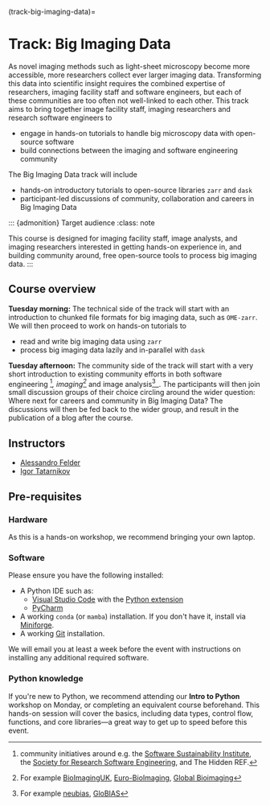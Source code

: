 (track-big-imaging-data)=
# Track: Big Imaging Data

As novel imaging methods such as light-sheet microscopy become more accessible, more researchers collect ever larger imaging data. Transforming this data into scientific insight requires the combined expertise of researchers, imaging facility staff and software engineers, but each of these communities are too often not well-linked to each other. This track aims to bring together image facility staff, imaging researchers and research software engineers to
* engage in hands-on tutorials to handle big microscopy data with open-source software
* build connections between the imaging and software engineering community

The Big Imaging Data track will include
* hands-on introductory tutorials to open-source libraries `zarr` and `dask`
* participant-led discussions of community, collaboration and careers in Big Imaging Data

::: {admonition} Target audience
:class: note

This course is designed for imaging facility staff, image analysts, and imaging researchers interested in getting hands-on experience in, and building community around, free open-source tools to process big imaging data.
:::

## Course overview

__Tuesday morning:__
The technical side of the track will start with an introduction to chunked file formats for big imaging data, such as `OME-zarr`.
We will then proceed to work on hands-on tutorials to
- read and write big imaging data using `zarr`
- process big imaging data lazily and in-parallel with `dask`

__Tuesday afternoon:__
The community side of the track will start with a very short introduction to existing community efforts in both software engineering [^1]_, imaging[^2]_ and image analysis[^3]_.
The participants will then join small discussion groups of their choice circling around the wider question: Where next for careers and community in Big Imaging Data?
The discussions will then be fed back to the wider group, and result in the publication of a blog after the course.

## Instructors
- [Alessandro Felder](https://github.com/alessandrofelder)
- [Igor Tatarnikov](https://github.com/IgorTatarnikov)

## Pre-requisites

### Hardware
As this is a hands-on workshop, we recommend bringing your own laptop.

### Software
Please ensure you have the following installed:
- A Python IDE such as:
  - [Visual Studio Code](https://code.visualstudio.com/) with the [Python extension](https://marketplace.visualstudio.com/items?itemName=ms-python.python)
  - [PyCharm](https://www.jetbrains.com/pycharm/)
- A working `conda` (or `mamba`) installation. If you don't have it, install via [Miniforge](https://github.com/conda-forge/miniforge).
- A working [Git](https://git-scm.com/) installation.

We will email you at least a week before the event with instructions on installing any additional required software.

### Python knowledge
If you're new to Python, we recommend attending our __Intro to Python__ workshop on Monday, or completing an equivalent course beforehand.
This hands-on session will cover the basics, including data types, control flow, functions, and core libraries—a great way to get up to speed before this event.


[^1]: community initiatives around e.g. the [Software Sustainability Institute](https://www.software.ac.uk/), the [Society for Research Software Engineering](https://society-rse.org/about/history/), and The Hidden REF.
[^2]: For example [BioImagingUK](https://www.rms.org.uk/community/networks-affiliates/bioimaginguk-network.html), [Euro-BioImaging](https://www.eurobioimaging.eu/), [Global Bioimaging](https://globalbioimaging.org/)
[^3]: For example [neubias](https://eubias.org/NEUBIAS/), [GloBIAS](https://www.globias.org/)